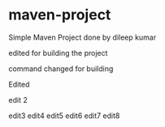 # maven-project

Simple Maven Project done by dileep kumar

edited for building the project

command changed for building

Edited

edit 2

edit3
edit4
edit5
edit6
edit7
edit8
